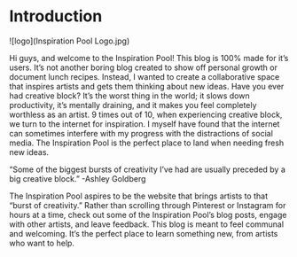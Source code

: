# Introduction

![logo](Inspiration Pool Logo.jpg)

Hi guys, and welcome to the Inspiration Pool! This blog is 100% made for it’s users. It’s not another boring blog created to show off personal growth or document lunch recipes. Instead, I wanted to create a collaborative space that inspires artists and gets them thinking about new ideas. Have you ever had creative block? It’s the worst thing in the world; it slows down productivity, it’s mentally draining, and it makes you feel completely worthless as an artist. 9 times out of 10, when experiencing creative block, we turn to the internet for inspiration. I myself have found that the internet can sometimes interfere with my progress with the distractions of social media. The Inspiration Pool is the perfect place to land when needing fresh new ideas.

“Some of the biggest bursts of creativity I’ve had are usually preceded by a big creative block.”  -Ashley Goldberg

The Inspiration Pool aspires to be the website that brings artists to that “burst of creativity.” Rather than scrolling through Pinterest or Instagram for hours at a time, check out some of the Inspiration Pool’s blog posts, engage with other artists, and leave feedback. This blog is meant to feel communal and welcoming. It’s the perfect place to learn something new, from artists who want to help.

